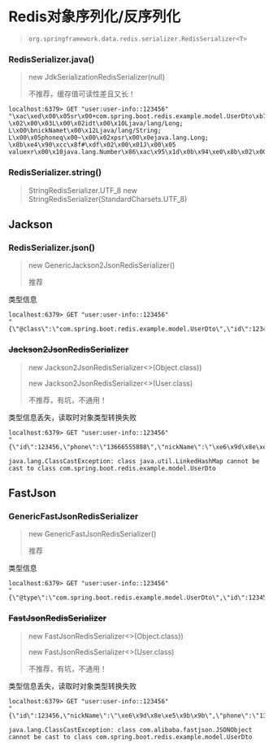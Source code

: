 

Redis对象序列化/反序列化
======
> `org.springframework.data.redis.serializer.RedisSerializer<T>`


### RedisSerializer.java()
> new JdkSerializationRedisSerializer(null)
>
> 不推荐，缓存值可读性差且又长！

```shell
localhost:6379> GET "user:user-info::123456"
"\xac\xed\x00\x05sr\x00+com.spring.boot.redis.example.model.UserDto\xb7\x8a\xefY\xa8\xccS`
\x02\x00\x03L\x00\x02idt\x00\x10Ljava/lang/Long;
L\x00\bnickNamet\x00\x12Ljava/lang/String;
L\x00\x05phoneq\x00~\x00\x02xpsr\x00\x0ejava.lang.Long;
\x8b\xe4\x90\xcc\x8f#\xdf\x02\x00\x01J\x00\x05
valuexr\x00\x10java.lang.Number\x86\xac\x95\x1d\x0b\x94\xe0\x8b\x02\x00\x00xp\x00\x00\x00\x00\x00\x01\xe2@t\x00\x06\xe6\x9d\x8e\xe5\x9b\x9bt\x00\x0b13666555888"
```


### RedisSerializer.string()
> StringRedisSerializer.UTF_8
> new StringRedisSerializer(StandardCharsets.UTF_8)


## Jackson
### RedisSerializer.json()
> new GenericJackson2JsonRedisSerializer()
>
> 推荐

类型信息
```shell
localhost:6379> GET "user:user-info::123456"
"{\"@class\":\"com.spring.boot.redis.example.model.UserDto\",\"id\":123456,\"phone\":\"13666555888\",\"nickName\":\"\xe6\x9d\x8e\xe5\x9b\x9b\"}"
```


### ~~Jackson2JsonRedisSerializer~~
> new Jackson2JsonRedisSerializer<>(Object.class))
> 
> new Jackson2JsonRedisSerializer<>(User.class)
>
> 不推荐，有坑，不通用！

类型信息丢失，读取时对象类型转换失败
```shell
localhost:6379> GET "user:user-info::123456"
"{\"id\":123456,\"phone\":\"13666555888\",\"nickName\":\"\xe6\x9d\x8e\xe5\x9b\x9b\"}"
```
```shell
java.lang.ClassCastException: class java.util.LinkedHashMap cannot be cast to class com.spring.boot.redis.example.model.UserDto
```


## FastJson
### GenericFastJsonRedisSerializer
> new GenericFastJsonRedisSerializer()
>
> 推荐

类型信息
```shell
localhost:6379> GET "user:user-info::123456"
"{\"@type\":\"com.spring.boot.redis.example.model.UserDto\",\"id\":123456L,\"nickName\":\"\xe6\x9d\x8e\xe5\x9b\x9b\",\"phone\":\"13666555888\"}"
```


### ~~FastJsonRedisSerializer~~
> new FastJsonRedisSerializer<>(Object.class))
> 
> new FastJsonRedisSerializer<>(User.class)
> 
> 不推荐，有坑，不通用！

类型信息丢失，读取时对象类型转换失败
```shell
localhost:6379> GET "user:user-info::123456"
"{\"id\":123456,\"nickName\":\"\xe6\x9d\x8e\xe5\x9b\x9b\",\"phone\":\"13666555888\"}"
```
```shell
java.lang.ClassCastException: class com.alibaba.fastjson.JSONObject cannot be cast to class com.spring.boot.redis.example.model.UserDto
```

